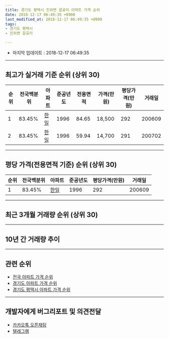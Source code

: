```yaml
---
title: 경기도 평택시 진위면 갈곶리 아파트 가격 순위
date: 2018-12-17 06:49:35 +0900
last_modified_at: 2018-12-17 06:49:35 +0900
tags:
- 경기도 평택시
- 진위면 갈곶리

---
```


* 마지막 업데이트 : 2018-12-17 06:49:35

---

## 최고가 실거래 기준 순위 (상위 30)


|순위|전국백분위|아파트|준공년도|전용면적|가격(만원)|평당가격(만원)|거래일|
|---|---|---|---|---|---|---|---|
|1|83.45%|[한일](https://search.naver.com/search.naver?query=%EA%B2%BD%EA%B8%B0%EB%8F%84+%ED%8F%89%ED%83%9D%EC%8B%9C+%EC%A7%84%EC%9C%84%EB%A9%B4+%EA%B0%88%EA%B3%B6%EB%A6%AC+%ED%95%9C%EC%9D%BC)|1996|84.65|18,500|292|200609|
|2|83.45%|[한일](https://search.naver.com/search.naver?query=%EA%B2%BD%EA%B8%B0%EB%8F%84+%ED%8F%89%ED%83%9D%EC%8B%9C+%EC%A7%84%EC%9C%84%EB%A9%B4+%EA%B0%88%EA%B3%B6%EB%A6%AC+%ED%95%9C%EC%9D%BC)|1996|59.94|14,700|291|200702|


---

## 평당 가격(전용면적 기준) 순위 (상위 30)


|순위|전국백분위|아파트|준공년도|평당가격(만원)|거래일|
|---|---|---|---|---|---|
|1|83.45%|[한일](https://search.naver.com/search.naver?query=%EA%B2%BD%EA%B8%B0%EB%8F%84+%ED%8F%89%ED%83%9D%EC%8B%9C+%EC%A7%84%EC%9C%84%EB%A9%B4+%EA%B0%88%EA%B3%B6%EB%A6%AC+%ED%95%9C%EC%9D%BC)|1996|292|200609|


---

## 최근 3개월 거래량 순위 (상위 30)


<div style="width:100%;">
    <canvas id="deal_count_ranking" height="250"></canvas>
</div>


<script>
new Chart(document.getElementById("deal_count_ranking"), {
    type: 'horizontalBar',
    data: {
        labels: ['한일'],
        datasets: [{
            label: '실거래 수',
            data: [4],
            borderColor: "rgba(255, 0, 128, 1)",
            backgroundColor: "rgba(255, 0, 128, 0.5)",
            fill: false,
        }]
    },
    options: {
        responsive: true,
        title: {
            display: true,
            text: '최근 3개월 거래량 순위'
        },
        tooltips: {
            mode: 'index',
            intersect: false,
            callbacks: {
                title: function(tooltipItems, data) {
                    return "실거래 수:";
                },
                label: function(tooltipItem, data) {
                    return data.labels[tooltipItem.index] + ": " + tooltipItem.xLabel;
                }
            }
        },
        hover: {
            mode: 'nearest',
            intersect: true
        },
        scales: {
            xAxes: [{
                display: true,
                scaleLabel: {
                    display: true,
                    labelString: '실거래 수'
                },
                ticks: {
                    suggestedMin: 0,
                }
            }],
            yAxes: [{
                display: true,
                ticks: {
                    autoSkip: false,
                    callback: function(value, index, values) {
                        if (value.length > 15)
                            return value.substr(0, 13) + "...";
                        else
                            return value;
                    }
                },
                scaleLabel: {
                    display: false,
                }
            }]
        }
    }
});

</script>


---

## 10년 간 거래량 추이


<div style="width:100%;">
    <canvas id="deal_progress" height="250"></canvas>
</div>

<script>
new Chart(document.getElementById("deal_progress"), {
    type: 'line',
    data: {
        labels: ['200812','200901','200902','200903','200904','200905','200906','200907','200908','200909','200910','200911','200912','201001','201002','201003','201004','201005','201006','201007','201008','201009','201010','201011','201012','201101','201102','201103','201104','201105','201106','201107','201108','201109','201110','201111','201112','201201','201202','201203','201204','201205','201206','201207','201208','201209','201210','201211','201212','201301','201302','201303','201304','201305','201306','201307','201308','201309','201310','201311','201312','201401','201402','201403','201404','201405','201406','201407','201408','201409','201410','201411','201412','201501','201502','201503','201504','201505','201506','201507','201508','201509','201510','201511','201512','201601','201602','201603','201604','201605','201606','201607','201608','201609','201610','201611','201612','201701','201702','201703','201704','201705','201706','201707','201708','201709','201710','201711','201712','201801','201802','201803','201804','201805','201806','201807','201808','201809','201810','201811','201812'],
        datasets: [{
            label: '실거래 수',
            pointRadius: 1,
            data: [1, 0, 1, 2, 1, 3, 5, 4, 7, 5, 2, 6, 3, 6, 2, 7, 5, 6, 5, 1, 2, 2, 2, 3, 3, 3, 3, 10, 6, 9, 2, 1, 9, 7, 6, 7, 2, 6, 3, 1, 1, 1, 2, 0, 3, 2, 3, 5, 6, 1, 1, 1, 8, 3, 4, 1, 2, 4, 1, 4, 6, 3, 2, 5, 2, 1, 3, 6, 4, 5, 9, 3, 3, 3, 4, 1, 2, 6, 3, 7, 4, 1, 7, 4, 2, 3, 0, 5, 1, 4, 3, 3, 2, 3, 3, 2, 0, 5, 3, 2, 3, 4, 4, 3, 5, 4, 2, 2, 3, 0, 0, 0, 2, 1, 0, 2, 3, 1, 2, 2, 0],
            borderColor: "rgba(255, 201, 14, 1)",
            backgroundColor: "rgba(255, 201, 14, 0.5)",
            fill: true,
        }]
    },
    options: {
        responsive: true,
        title: {
            display: true,
            text: '10년간 거래량 추이'
        },
        tooltips: {
            mode: 'index',
            intersect: false,
        },
        hover: {
            mode: 'nearest',
            intersect: true
        },
        scales: {
            xAxes: [{
                display: true,
                scaleLabel: {
                    display: true,
                    labelString: '년/월'
                }
            }],
            yAxes: [{
                display: true,
                ticks: {
                    suggestedMin: 0,
                },
                scaleLabel: {
                    display: true,
                    labelString: '실거래 수'
                }
            }]
        }
    }
});

</script>


---

## 관련 순위

- [전국 아파트 가격 순위](https://inasie.github.io/apt-ranking/전국)
- [경기도 아파트 가격 순위](https://inasie.github.io/apt-ranking/경기도)
- [경기도 평택시 아파트 가격 순위](https://inasie.github.io/apt-ranking/경기도-평택시)


---

## 개발자에게 버그리포트 및 의견전달

- [카카오톡 오픈채팅](https://open.kakao.com/o/gLJUAP4)
- [텔레그램](https://t.me/inasie)

